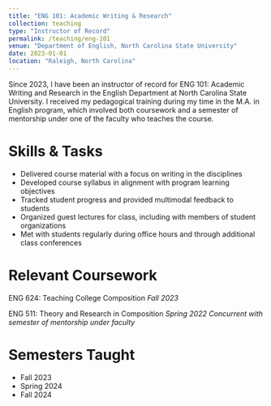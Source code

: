 ```yaml
---
title: "ENG 101: Academic Writing & Research"
collection: teaching
type: "Instructor of Record"
permalink: /teaching/eng-101
venue: "Department of English, North Carolina State University"
date: 2023-01-01
location: "Raleigh, North Carolina"
---
```


Since 2023, I have been an instructor of record for ENG 101: Academic Writing and Research in the English Department at North Carolina State University. I received my pedagogical training during my time in the M.A. in English program, which involved both coursework and a semester of mentorship under one of the faculty who teaches the course.

Skills & Tasks
======

-   Delivered course material with a focus on writing in the disciplines
-   Developed course syllabus in alignment with program learning objectives
-   Tracked student progress and provided multimodal feedback to students
-   Organized guest lectures for class, including with members of student organizations
-   Met with students regularly during office hours and through additional class conferences

Relevant Coursework
======

ENG 624: Teaching College Composition
_Fall 2023_

ENG 511: Theory and Research in Composition
_Spring 2022_
_Concurrent with semester of mentorship under faculty_

Semesters Taught
======
-   Fall 2023
-   Spring 2024
-   Fall 2024
